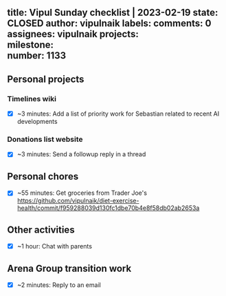 title:	Vipul Sunday checklist | 2023-02-19
state:	CLOSED
author:	vipulnaik
labels:	
comments:	0
assignees:	vipulnaik
projects:	
milestone:	
number:	1133
--
## Personal projects

### Timelines wiki

- [x] ~3 minutes: Add a list of priority work for Sebastian related to recent AI developments

### Donations list website

- [x] ~3 minutes: Send a followup reply in a thread

## Personal chores

- [x] ~55 minutes: Get groceries from Trader Joe's https://github.com/vipulnaik/diet-exercise-health/commit/f959288039d130fc1dbe70b4e8f58db02ab2653a

## Other activities

- [x] ~1 hour: Chat with parents

## Arena Group transition work

- [x] ~2 minutes: Reply to an email
